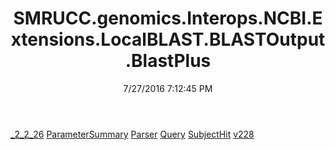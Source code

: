 ﻿---
title: SMRUCC.genomics.Interops.NCBI.Extensions.LocalBLAST.BLASTOutput.BlastPlus
date: 7/27/2016 7:12:45 PM
---

[_2_2_26](T-SMRUCC.genomics.Interops.NCBI.Extensions.LocalBLAST.BLASTOutput.BlastPlus._2_2_26.html)
[ParameterSummary](T-SMRUCC.genomics.Interops.NCBI.Extensions.LocalBLAST.BLASTOutput.BlastPlus.ParameterSummary.html)
[Parser](T-SMRUCC.genomics.Interops.NCBI.Extensions.LocalBLAST.BLASTOutput.BlastPlus.Parser.html)
[Query](T-SMRUCC.genomics.Interops.NCBI.Extensions.LocalBLAST.BLASTOutput.BlastPlus.Query.html)
[SubjectHit](T-SMRUCC.genomics.Interops.NCBI.Extensions.LocalBLAST.BLASTOutput.BlastPlus.SubjectHit.html)
[v228](T-SMRUCC.genomics.Interops.NCBI.Extensions.LocalBLAST.BLASTOutput.BlastPlus.v228.html)
